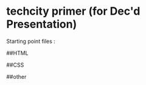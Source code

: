 techcity primer (for Dec'd Presentation)
========================================

Starting point files :

##HTML



##CSS


##other

